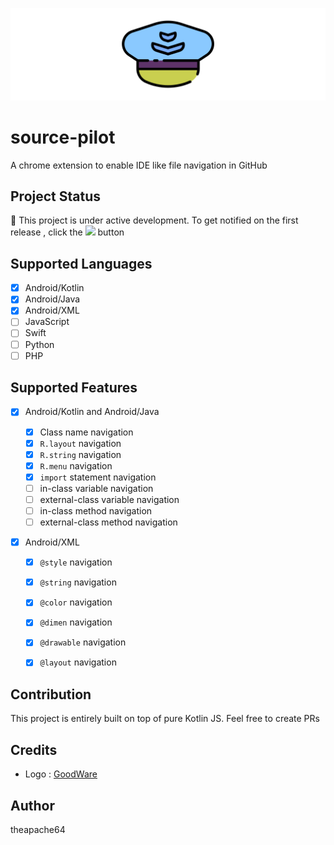 ![](extras/graphics/banner.png)

# source-pilot

A chrome extension to enable IDE like file navigation in GitHub

## Project Status

🚧 This project is under active development. To get notified on the first release , click the ![](https://i.imgur.com/cC2v2N5.png) button

## Supported Languages

- [x] Android/Kotlin
- [x] Android/Java
- [x] Android/XML
- [ ] JavaScript
- [ ] Swift
- [ ] Python
- [ ] PHP

## Supported Features

- [x] Android/Kotlin and Android/Java
    - [x] Class name navigation
    - [x] `R.layout` navigation 
    - [x] `R.string` navigation
    - [x] `R.menu` navigation
    - [x] `import` statement navigation
    - [ ] in-class variable navigation
    - [ ] external-class variable navigation
    - [ ] in-class method navigation
    - [ ] external-class method navigation
    
- [x] Android/XML

    - [x] `@style` navigation
    - [x] `@string` navigation
    - [x] `@color` navigation
    - [x] `@dimen` navigation
    - [x] `@drawable` navigation
    - [x] `@layout` navigation


## Contribution

This project is entirely built on top of pure Kotlin JS. Feel free to create PRs

## Credits

- Logo : [GoodWare](https://www.flaticon.com/authors/good-ware)

## Author
theapache64 
